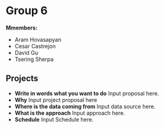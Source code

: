 <h1>Group 6</h1>
<p>
<b>Mmembers:</b>
</p>
<ul>
<li>Aram Hovasapyan</li>
<li>Cesar Castrejon</li>
<li>David Gu</li>
<li>Tsering Sherpa</li>
</ul>
<h2>Projects</h2>
<ul>
<li><b>Write in words what you want to do</b> Input proposal here.</li>
<li><b>Why</b>  Input project proposal here
<li><b>Where is the data coming from</b>  Input data source here.</li>
<li><b>What is the approach</b>  Input approach here.</li>
<li><b>Schedule</b>  Input Schedule here.</li>
